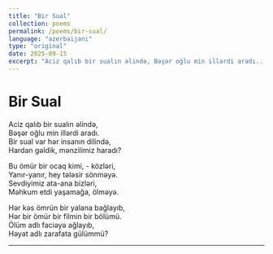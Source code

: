```yaml
---
title: "Bir Sual"
collection: poems
permalink: /poems/bir-sual/
language: "azerbaijani"
type: "original"
date: 2025-09-15
excerpt: "Aciz qalıb bir sualın əlində, Bəşər oğlu min illərdi aradı..."
---
```


# Bir Sual

Aciz qalıb bir sualın əlində,  
Bəşər oğlu min illərdi aradı.  
Bir sual var hər insanın dilində,  
Hardan gəldik, mənzilimiz haradı?

Bu ömür bir ocaq kimi, - közləri,  
Yanır-yanır, hey tələsir sönməyə.  
Sevdiyimiz ata-ana bizləri,  
Məhkum etdi yaşamağa, ölməyə.

Hər kəs ömrün bir yalana bağlayıb,  
Hər bir ömür bir filmin bir bölümü.  
Ölüm adlı faciəyə ağlayıb,  
Həyat adlı zarafata gülümmü?

---
